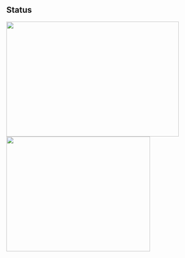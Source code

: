 ## Status
<img src="https://github-readme-stats.vercel.app/api?username=h4n0sh1&count_private=true&theme=chartreuse-dark" height="300" width="450" /> <img src="https://github-readme-stats.vercel.app/api/top-langs/?username=h4n0sh1&layout=compact&theme=chartreuse-dark" height="300" width="375" />
